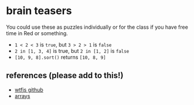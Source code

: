 # brain teasers

You could use these as puzzles individually or for the class if you have free time in Red or something.

- `1 < 2 < 3` is `true`, but `3 > 2 > 1` is `false`
- `2 in [1, 3, 4]` is true, but `2 in [1, 2]` is `false`
- `[10, 9, 8].sort()` returns `[10, 8, 9]`







## references (please add to this!)

- [wtfjs github](https://github.com/denysdovhan/wtfjs)
- [arrays](https://hackernoon.com/oh-my-goodnejs-arrays-f9e9e4f03c97)